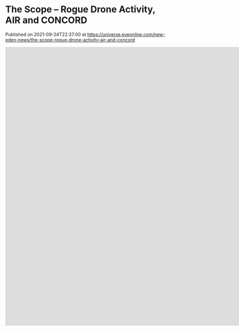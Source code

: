 # The Scope – Rogue Drone Activity, AIR and CONCORD
Published on 2021-09-24T22:37:00 at https://universe.eveonline.com/new-eden-news/the-scope-rogue-drone-activity-air-and-concord

<iframe width="2032" height="873" src="https://www.youtube.com/embed/R3ghCDj9gdU" title="YouTube video player" frameborder="0" allow="accelerometer; autoplay; clipboard-write; encrypted-media; gyroscope; picture-in-picture" allowfullscreen></iframe>
